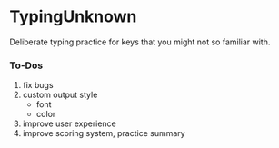 ﻿# TypingUnknown

Deliberate typing practice for keys that you might not so familiar with.

### To-Dos

1. fix bugs
2. custom output style
	- font
	- color
3. improve user experience
4. improve scoring system, practice summary